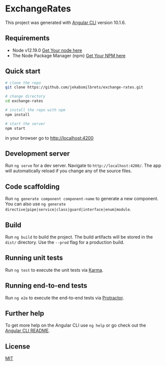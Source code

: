 # ExchangeRates

This project was generated with [Angular CLI](https://github.com/angular/angular-cli) version 10.1.6.

## Requirements

* Node v12.19.0 [Get Your node here](https://nodejs.org/en/download/package-manager/)
* The Node Package Manager (npm) [Get Your NPM here](https://docs.npmjs.com/downloading-and-installing-node-js-and-npm)

## Quick start

```bash
# clone the repo
git clone https://github.com/jekabsmilbrets/exchange-rates.git

# change directory
cd exchange-rates

# install the repo with npm
npm install

# start the server
npm start

```
in your browser go to [http://localhost:4200](http://localhost:4200) 


## Development server

Run `ng serve` for a dev server. Navigate to `http://localhost:4200/`. The app will automatically reload if you change any of the source files.

## Code scaffolding

Run `ng generate component component-name` to generate a new component. You can also use `ng generate directive|pipe|service|class|guard|interface|enum|module`.

## Build

Run `ng build` to build the project. The build artifacts will be stored in the `dist/` directory. Use the `--prod` flag for a production build.

## Running unit tests

Run `ng test` to execute the unit tests via [Karma](https://karma-runner.github.io).

## Running end-to-end tests

Run `ng e2e` to execute the end-to-end tests via [Protractor](http://www.protractortest.org/).

## Further help

To get more help on the Angular CLI use `ng help` or go check out the [Angular CLI README](https://github.com/angular/angular-cli/blob/master/README.md).

## License

[MIT](https://github.com/angular/angular-cli/blob/master/LICENSE)
